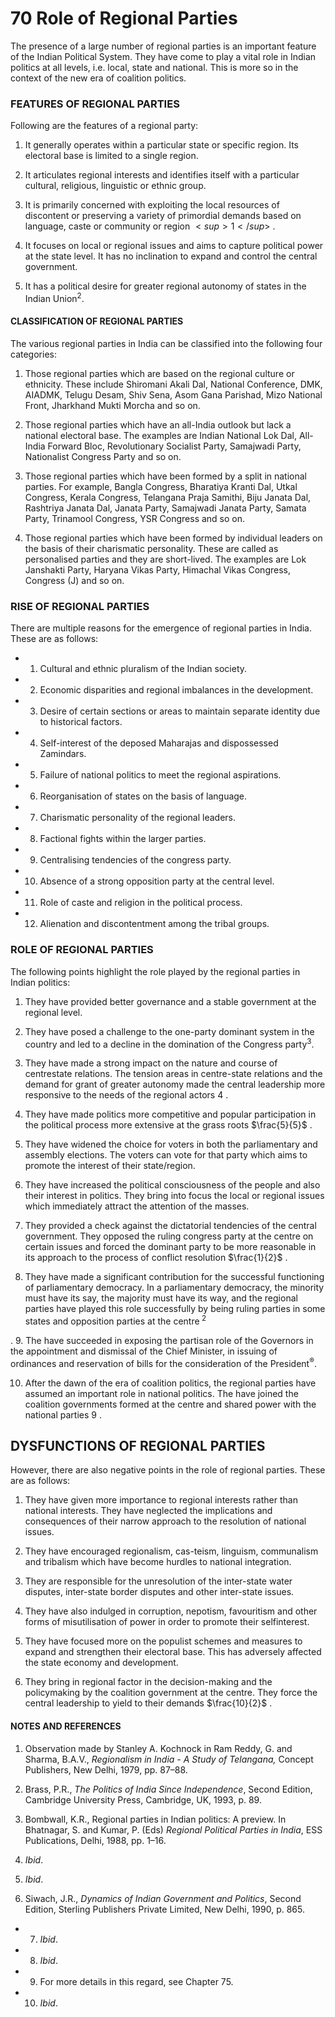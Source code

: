 # **70 Role of Regional Parties**

The presence of a large number of regional parties is an important feature of the Indian Political System. They have come to play a vital role in Indian politics at all levels, i.e. local, state and national. This is more so in the context of the new era of coalition politics.

### **FEATURES OF REGIONAL PARTIES**

Following are the features of a regional party:

1. It generally operates within a particular state or specific region. Its electoral base is limited to a single region.

2. It articulates regional interests and identifies itself with a particular cultural, religious, linguistic or ethnic group.

3. It is primarily concerned with exploiting the local resources of discontent or preserving a variety of primordial demands based on language, caste or community or region $<sup>1</sup>$ .</sup>

4. It focuses on local or regional issues and aims to capture political power at the state level. It has no inclination to expand and control the central government.

5. It has a political desire for greater regional autonomy of states in the Indian Union<sup>2</sup>.

#### **CLASSIFICATION OF REGIONAL PARTIES**

The various regional parties in India can be classified into the following four categories:

1. Those regional parties which are based on the regional culture or ethnicity. These include Shiromani Akali Dal, National Conference, DMK, AIADMK, Telugu Desam, Shiv Sena, Asom Gana Parishad, Mizo National Front, Jharkhand Mukti Morcha and so on.

2. Those regional parties which have an all-India outlook but lack a national electoral base. The examples are Indian National Lok Dal, All-India Forward Bloc, Revolutionary Socialist Party, Samajwadi Party, Nationalist Congress Party and so on.

3. Those regional parties which have been formed by a split in national parties. For example, Bangla Congress, Bharatiya Kranti Dal, Utkal Congress, Kerala Congress, Telangana Praja Samithi, Biju Janata Dal, Rashtriya Janata Dal, Janata Party, Samajwadi Janata Party, Samata Party, Trinamool Congress, YSR Congress and so on.

4. Those regional parties which have been formed by individual leaders on the basis of their charismatic personality. These are called as personalised parties and they are short-lived. The examples are Lok Janshakti Party, Haryana Vikas Party, Himachal Vikas Congress, Congress (J) and so on.

### **RISE OF REGIONAL PARTIES**

There are multiple reasons for the emergence of regional parties in India. These are as follows:

- 1. Cultural and ethnic pluralism of the Indian society.
- 2. Economic disparities and regional imbalances in the development.
- 3. Desire of certain sections or areas to maintain separate identity due to historical factors.
- 4. Self-interest of the deposed Maharajas and dispossessed Zamindars.
- 5. Failure of national politics to meet the regional aspirations.
- 6. Reorganisation of states on the basis of language.
- 7. Charismatic personality of the regional leaders.
- 8. Factional fights within the larger parties.
- 9. Centralising tendencies of the congress party.
- 10. Absence of a strong opposition party at the central level.
- 11. Role of caste and religion in the political process.
- 12. Alienation and discontentment among the tribal groups.

### **ROLE OF REGIONAL PARTIES**

The following points highlight the role played by the regional parties in Indian politics:

1. They have provided better governance and a stable government at the regional level.

2. They have posed a challenge to the one-party dominant system in the country and led to a decline in the domination of the Congress party<sup>3</sup>.

3. They have made a strong impact on the nature and course of centrestate relations. The tension areas in centre-state relations and the demand for grant of greater autonomy made the central leadership more responsive to the needs of the regional actors $4$ .

4. They have made politics more competitive and popular participation in the political process more extensive at the grass roots $\frac{5}{5}$ .

5. They have widened the choice for voters in both the parliamentary and assembly elections. The voters can vote for that party which aims to promote the interest of their state/region.

6. They have increased the political consciousness of the people and also their interest in politics. They bring into focus the local or regional issues which immediately attract the attention of the masses.

7. They provided a check against the dictatorial tendencies of the central government. They opposed the ruling congress party at the centre on certain issues and forced the dominant party to be more reasonable in its approach to the process of conflict resolution $\frac{1}{2}$ .

8. They have made a significant contribution for the successful functioning of parliamentary democracy. In a parliamentary democracy, the minority must have its say, the majority must have its way, and the regional parties have played this role successfully by being ruling parties in some states and opposition parties at the centre<sup> $2$ </sup>

. 9. The have succeeded in exposing the partisan role of the Governors in the appointment and dismissal of the Chief Minister, in issuing of ordinances and reservation of bills for the consideration of the President<sup>®</sup>.

10. After the dawn of the era of coalition politics, the regional parties have assumed an important role in national politics. The have joined the coalition governments formed at the centre and shared power with the national parties $9$ .

## **DYSFUNCTIONS OF REGIONAL PARTIES**

However, there are also negative points in the role of regional parties. These are as follows:

1. They have given more importance to regional interests rather than national interests. They have neglected the implications and consequences of their narrow approach to the resolution of national issues.

2. They have encouraged regionalism, cas-teism, linguism, communalism and tribalism which have become hurdles to national integration.

3. They are responsible for the unresolution of the inter-state water disputes, inter-state border disputes and other inter-state issues.

4. They have also indulged in corruption, nepotism, favouritism and other forms of misutilisation of power in order to promote their selfinterest.

5. They have focused more on the populist schemes and measures to expand and strengthen their electoral base. This has adversely affected the state economy and development.

6. They bring in regional factor in the decision-making and the policymaking by the coalition government at the centre. They force the central leadership to yield to their demands $\frac{10}{2}$ .

#### **NOTES AND REFERENCES**

1. Observation made by Stanley A. Kochnock in Ram Reddy, G. and Sharma, B.A.V., *Regionalism in India - A Study of Telangana,* Concept Publishers, New Delhi, 1979, pp. 87–88.

2. Brass, P.R., *The Politics of India Since Independence*, Second Edition, Cambridge University Press, Cambridge, UK, 1993, p. 89.

3. Bombwall, K.R., Regional parties in Indian politics: A preview. In Bhatnagar, S. and Kumar, P. (Eds) *Regional Political Parties in India*, ESS Publications, Delhi, 1988, pp. 1–16.

4. *Ibid*.

5. *Ibid*.

6. Siwach, J.R., *Dynamics of Indian Government and Politics*, Second Edition, Sterling Publishers Private Limited, New Delhi, 1990, p. 865.

- 7. *Ibid*.
- 8. *Ibid*.
- 9. For more details in this regard, see Chapter 75.
- 10. *Ibid*.
